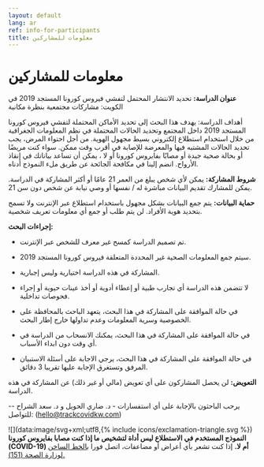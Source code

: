 ```yaml
---
layout: default
lang: ar
ref: info-for-participants
title: معلومات للمشاركين
---
```

# معلومات للمشاركين

**عنوان الدراسة:**  تحديد الانتشار المحتمل لتفشي فيروس كورونا المستجد 2019 في الكويت: مشاركات مجتمعية بنظرة مكانية

أهداف الدراسة:  يهدف هذا البحث إلى تحديد الأماكن المحتملة لتفشي فيروس كورونا المستجد 2019 داخل المجتمع وتحديد الحالات المحتملة في نظم المعلومات الجغرافية من خلال استخدام استطلاع إلكتروني بسيط مجهول الهوية. من أجل احتواء المرض، يجب تحديد الحالات المشتبه فيها والمعرضة للإصابة في أقرب وقت ممكن. سواء كنت مريضًا أو بحالة صحية جيدة أو مصابًا بفايروس كورونا أو لا ، يمكن أن تساعد بياناتك في إنقاذ الأرواح. انضم إلينا في مكافحة الجائحة عن طريق ملء النموذج أدناه.


**شروط المشاركة:** يمكن لأي شخص يبلغ من العمر 21 عامًا أو أكثر المشاركة في الدراسة. يمكن للمشارك تقديم البيانات مباشرة له / نفسها أو وصي نيابة عن شخص دون سن 21.

**حماية البيانات:**  يتم جمع البيانات بشكل مجهول باستخدام استطلاع عبر الإنترنت ولا تسمح بتحديد هوية الأفراد. لن يتم طلب أو جمع أي معلومات تعريف شخصية.


**إجراءات البحث:**

* تم تصميم الدراسة كمسح غير معرف للشخص عبر الإنترنت.

* سيتم جمع المعلومات الصحية غير المحددة المتعلقة فيروس كورونا
المستجد 2019.

* المشاركة في هذه الدراسة اختيارية وليس إجبارية.

* لا تتضمن هذه الدراسة أي تجارب طبية أو إعطاء أدوية أو أخذ عينات حيوية
أو إجراء فحوصات تداخلية.

* في حالة الموافقة على المشاركة في هذا البحث، يتعهد الباحث بالمحافظة
على الخصوصية وسرية المعلومات وعدم تداولها خارج إطار البحث.

* في حالة الموافقة على المشاركة في هذا البحث، يمكنك الانسحاب من
الدراسة في أي وقت دون ابداء الأسباب.

* في حالة الموافقة على المشاركة في هذا البحث، يرجي الاجابة على أسئلة
الاستبيان المرفق وتستغرق الإجابة عليها تقريبا 3 دقائق.


**التعويض:** لن يحصل المشاركون على أي تعويض (مالي أو غير ذلك) عن المشاركة في هذه الدراسة.

يرحب الباحثون بالإجابة على أي استفسارات - د. ضاري الحويل و د. سعد
الشراح --  للتواصل: ([hello@trackcovidkw.com](mailto:hello@trackcovidkw.com))

![](data:image/svg+xml;utf8,{% include icons/exclamation-triangle.svg
 %})  **النموذج المستخدم في الاستطلاع ليس أداة لتشخيص ما إذا كنت مصابا بفايروس كورونا (COVID-19) أم  لا.** إذا كنت تشعر بأي أعراض أو مضاعفات، اتصل فورا [بالخط الساخن لوزارة الصحة (151).](tel:151)
